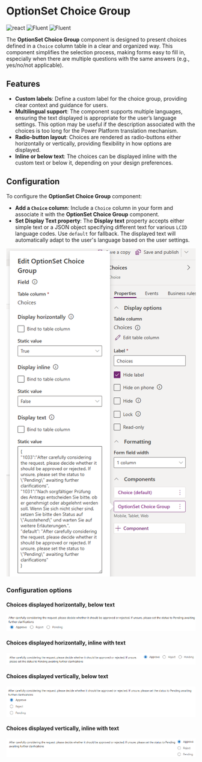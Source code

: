 ﻿# OptionSet Choice Group

![react](https://img.shields.io/badge/react-16.8.6-brightgreen?style=plastic)
 ![Fluent](https://img.shields.io/badge/@fluentui/react-8.29.0-brightgreen?style=plastic) ![Fluent](https://img.shields.io/badge/%40fluentui%2Freact--components-9.46.2-brightgreen?style=plastic)

The **OptionSet Choice Group** component is designed to present choices defined in a `Choice` column table in a  clear and organized way. This component simplifies the selection process, making forms easy to fill in, especially when there are multiple questions with the same answers (e.g., yes/no/not applicable).

## Features
- **Custom labels**: Define a custom label for the choice group, providing clear context and guidance for users.
- **Multilingual support**: The component supports multiple languages, ensuring the text displayed is appropriate for the user’s language settings. This option may be useful if the description associated with the choices is too long for the Power Platform translation mechanism.
- **Radio-button layout**: Choices are rendered as radio-buttons either horizontally or vertically, providing flexibility in how options are displayed.
- **Inline or below text**: The choices can be displayed inline with the custom text or below it, depending on your design preferences.

## Configuration

To configure the **OptionSet Choice Group** component:

- **Add a `Choice` column**: Include a `Choice` column in your form and associate it with the **OptionSet Choice Group** component.
- **Set Display Text property**: The **Display text** property accepts either simple text or a JSON object specifying different text for various `LCID` language codes.  Use `default` for fallback.
The displayed text will automatically adapt to the user's language based on the user settings.

![alt text](./images/configuration.png)

### Configuration options

#### Choices displayed horizontally, below text
![alt text](./images/config1.png)

#### Choices displayed horizontally, inline with text
![alt text](./images/config2.png)

#### Choices displayed vertically, below text
![alt text](./images/config3.png)

#### Choices displayed vertically, inline with text
![alt text](./images/config4.png)

